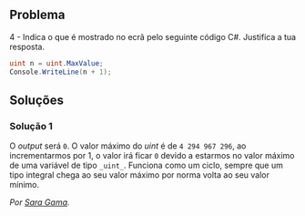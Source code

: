 ## Problema

4 - Indica o que é mostrado no ecrã pelo seguinte código C#. Justifica a tua
resposta.

```cs
uint n = uint.MaxValue;
Console.WriteLine(n + 1);
```

## Soluções

### Solução 1

O _output_ será `0`. O valor máximo do _uint_ é de `4 294 967 296`, ao 
incrementarmos por 1, o valor irá ficar `0` devido a estarmos no valor 
máximo de uma variável de tipo `_uint_`.
Funciona como um ciclo, sempre que um tipo integral chega ao seu valor máximo 
por norma volta ao seu valor mínimo.

*Por [Sara Gama](https://github.com/serapinta).*